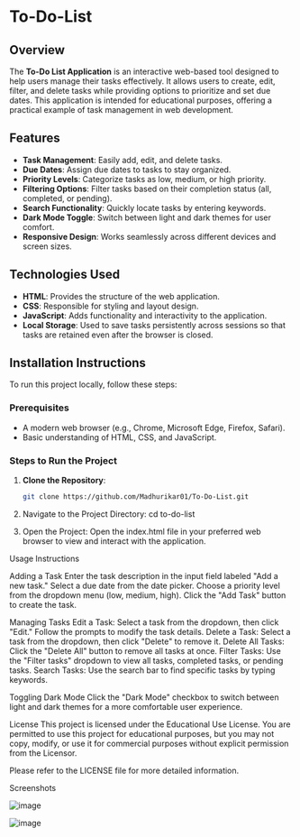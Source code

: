 # To-Do-List

## Overview
The **To-Do List Application** is an interactive web-based tool designed to help users manage their tasks effectively. It allows users to create, edit, filter, and delete tasks while providing options to prioritize and set due dates. This application is intended for educational purposes, offering a practical example of task management in web development.

## Features
- **Task Management**: Easily add, edit, and delete tasks.
- **Due Dates**: Assign due dates to tasks to stay organized.
- **Priority Levels**: Categorize tasks as low, medium, or high priority.
- **Filtering Options**: Filter tasks based on their completion status (all, completed, or pending).
- **Search Functionality**: Quickly locate tasks by entering keywords.
- **Dark Mode Toggle**: Switch between light and dark themes for user comfort.
- **Responsive Design**: Works seamlessly across different devices and screen sizes.

## Technologies Used
- **HTML**: Provides the structure of the web application.
- **CSS**: Responsible for styling and layout design.
- **JavaScript**: Adds functionality and interactivity to the application.
- **Local Storage**: Used to save tasks persistently across sessions so that tasks are retained even after the browser is closed.

## Installation Instructions
To run this project locally, follow these steps:

### Prerequisites
- A modern web browser (e.g., Chrome, Microsoft Edge, Firefox, Safari).
- Basic understanding of HTML, CSS, and JavaScript.

### Steps to Run the Project
1. **Clone the Repository**:
   ```bash
   git clone https://github.com/Madhurikar01/To-Do-List.git 

2. Navigate to the Project Directory:
      cd to-do-list

4. Open the Project: Open the index.html file in your preferred web browser to view and interact with the application.
   
Usage Instructions

Adding a Task
    Enter the task description in the input field labeled "Add a new task."
    Select a due date from the date picker.
    Choose a priority level from the dropdown menu (low, medium, high).
    Click the "Add Task" button to create the task.
    
Managing Tasks
    Edit a Task: Select a task from the dropdown, then click "Edit." Follow the prompts to modify the task details.
    Delete a Task: Select a task from the dropdown, then click "Delete" to remove it.
    Delete All Tasks: Click the "Delete All" button to remove all tasks at once.
    Filter Tasks: Use the "Filter tasks" dropdown to view all tasks, completed tasks, or pending tasks.
    Search Tasks: Use the search bar to find specific tasks by typing keywords.

Toggling Dark Mode
    Click the "Dark Mode" checkbox to switch between light and dark themes for a more comfortable user experience.

License
This project is licensed under the Educational Use License. You are permitted to use this project for educational purposes, but you may not copy, modify, or use it for commercial purposes without explicit permission from the Licensor.

Please refer to the LICENSE file for more detailed information.

Screenshots

![image](https://github.com/user-attachments/assets/c48af6b5-6c89-4654-9353-1d48b3e69b59)

![image](https://github.com/user-attachments/assets/e5f269c1-d193-4a7a-b833-6dbdab187bb5)




